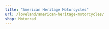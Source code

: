```yaml
---
title: "American Heritage Motorcycles"
url: /loveland/american-heritage-motorcycles/
shop: Motorrad
---
```

